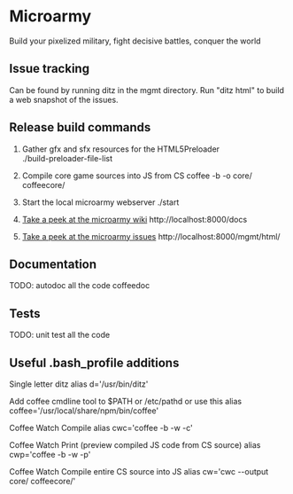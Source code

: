 # Microarmy
Build your pixelized military, fight decisive battles, conquer the world

## Issue tracking
Can be found by running ditz in the mgmt directory.
Run "ditz html" to build a web snapshot of the issues.

## Release build commands
1. Gather gfx and sfx resources for the HTML5Preloader    
    ./build-preloader-file-list
    
2. Compile core game sources into JS from CS
    coffee -b -o core/ coffeecore/
    
3. Start the local microarmy webserver
    ./start

4. [Take a peek at the microarmy wiki](/docs/)
    http://localhost:8000/docs

5. [Take a peek at the microarmy issues](/mgmt/html/)
    http://localhost:8000/mgmt/html/
    
## Documentation
TODO: autodoc all the code
coffeedoc

## Tests
TODO: unit test all the code


## Useful .bash_profile additions

Single letter ditz
    alias d='/usr/bin/ditz'
    
Add coffee cmdline tool to $PATH or /etc/pathd or use this
    alias coffee='/usr/local/share/npm/bin/coffee'

Coffee Watch Compile
    alias cwc='coffee -b -w -c'

Coffee Watch Print (preview compiled JS code from CS source)
    alias cwp='coffee -b -w -p'

Coffee Watch Compile entire CS source into JS
    alias cw='cwc --output core/ coffeecore/'